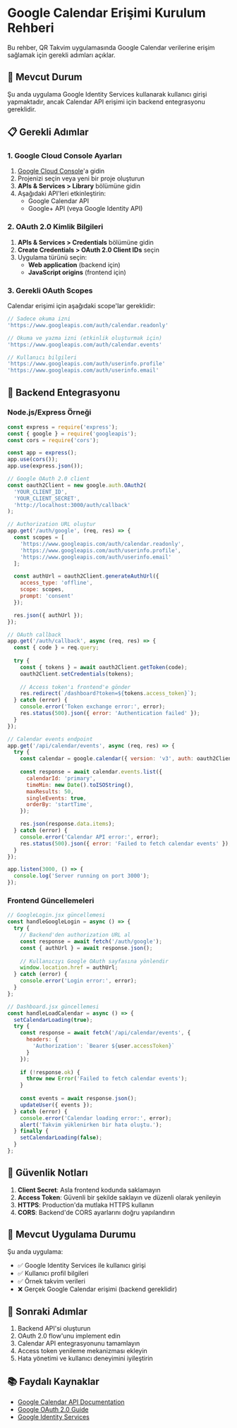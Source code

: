 # Google Calendar Erişimi Kurulum Rehberi

Bu rehber, QR Takvim uygulamasında Google Calendar verilerine erişim sağlamak için gerekli adımları açıklar.

## 🔧 Mevcut Durum

Şu anda uygulama Google Identity Services kullanarak kullanıcı girişi yapmaktadır, ancak Calendar API erişimi için backend entegrasyonu gereklidir.

## 📋 Gerekli Adımlar

### 1. Google Cloud Console Ayarları

1. [Google Cloud Console](https://console.cloud.google.com/)'a gidin
2. Projenizi seçin veya yeni bir proje oluşturun
3. **APIs & Services > Library** bölümüne gidin
4. Aşağıdaki API'leri etkinleştirin:
   - Google Calendar API
   - Google+ API (veya Google Identity API)

### 2. OAuth 2.0 Kimlik Bilgileri

1. **APIs & Services > Credentials** bölümüne gidin
2. **Create Credentials > OAuth 2.0 Client IDs** seçin
3. Uygulama türünü seçin:
   - **Web application** (backend için)
   - **JavaScript origins** (frontend için)

### 3. Gerekli OAuth Scopes

Calendar erişimi için aşağıdaki scope'lar gereklidir:

```javascript
// Sadece okuma izni
'https://www.googleapis.com/auth/calendar.readonly'

// Okuma ve yazma izni (etkinlik oluşturmak için)
'https://www.googleapis.com/auth/calendar.events'

// Kullanıcı bilgileri
'https://www.googleapis.com/auth/userinfo.profile'
'https://www.googleapis.com/auth/userinfo.email'
```

## 🚀 Backend Entegrasyonu

### Node.js/Express Örneği

```javascript
const express = require('express');
const { google } = require('googleapis');
const cors = require('cors');

const app = express();
app.use(cors());
app.use(express.json());

// Google OAuth 2.0 client
const oauth2Client = new google.auth.OAuth2(
  'YOUR_CLIENT_ID',
  'YOUR_CLIENT_SECRET',
  'http://localhost:3000/auth/callback'
);

// Authorization URL oluştur
app.get('/auth/google', (req, res) => {
  const scopes = [
    'https://www.googleapis.com/auth/calendar.readonly',
    'https://www.googleapis.com/auth/userinfo.profile',
    'https://www.googleapis.com/auth/userinfo.email'
  ];

  const authUrl = oauth2Client.generateAuthUrl({
    access_type: 'offline',
    scope: scopes,
    prompt: 'consent'
  });

  res.json({ authUrl });
});

// OAuth callback
app.get('/auth/callback', async (req, res) => {
  const { code } = req.query;
  
  try {
    const { tokens } = await oauth2Client.getToken(code);
    oauth2Client.setCredentials(tokens);
    
    // Access token'ı frontend'e gönder
    res.redirect(`/dashboard?token=${tokens.access_token}`);
  } catch (error) {
    console.error('Token exchange error:', error);
    res.status(500).json({ error: 'Authentication failed' });
  }
});

// Calendar events endpoint
app.get('/api/calendar/events', async (req, res) => {
  try {
    const calendar = google.calendar({ version: 'v3', auth: oauth2Client });
    
    const response = await calendar.events.list({
      calendarId: 'primary',
      timeMin: new Date().toISOString(),
      maxResults: 50,
      singleEvents: true,
      orderBy: 'startTime',
    });

    res.json(response.data.items);
  } catch (error) {
    console.error('Calendar API error:', error);
    res.status(500).json({ error: 'Failed to fetch calendar events' });
  }
});

app.listen(3000, () => {
  console.log('Server running on port 3000');
});
```

### Frontend Güncellemeleri

```javascript
// GoogleLogin.jsx güncellemesi
const handleGoogleLogin = async () => {
  try {
    // Backend'den authorization URL al
    const response = await fetch('/auth/google');
    const { authUrl } = await response.json();
    
    // Kullanıcıyı Google OAuth sayfasına yönlendir
    window.location.href = authUrl;
  } catch (error) {
    console.error('Login error:', error);
  }
};

// Dashboard.jsx güncellemesi
const handleLoadCalendar = async () => {
  setCalendarLoading(true);
  try {
    const response = await fetch('/api/calendar/events', {
      headers: {
        'Authorization': `Bearer ${user.accessToken}`
      }
    });
    
    if (!response.ok) {
      throw new Error('Failed to fetch calendar events');
    }
    
    const events = await response.json();
    updateUser({ events });
  } catch (error) {
    console.error('Calendar loading error:', error);
    alert('Takvim yüklenirken bir hata oluştu.');
  } finally {
    setCalendarLoading(false);
  }
};
```

## 🔐 Güvenlik Notları

1. **Client Secret**: Asla frontend kodunda saklamayın
2. **Access Token**: Güvenli bir şekilde saklayın ve düzenli olarak yenileyin
3. **HTTPS**: Production'da mutlaka HTTPS kullanın
4. **CORS**: Backend'de CORS ayarlarını doğru yapılandırın

## 📱 Mevcut Uygulama Durumu

Şu anda uygulama:
- ✅ Google Identity Services ile kullanıcı girişi
- ✅ Kullanıcı profil bilgileri
- ✅ Örnek takvim verileri
- ❌ Gerçek Google Calendar erişimi (backend gereklidir)

## 🎯 Sonraki Adımlar

1. Backend API'si oluşturun
2. OAuth 2.0 flow'unu implement edin
3. Calendar API entegrasyonunu tamamlayın
4. Access token yenileme mekanizması ekleyin
5. Hata yönetimi ve kullanıcı deneyimini iyileştirin

## 📚 Faydalı Kaynaklar

- [Google Calendar API Documentation](https://developers.google.com/calendar/api)
- [Google OAuth 2.0 Guide](https://developers.google.com/identity/protocols/oauth2)
- [Google Identity Services](https://developers.google.com/identity/gsi/web) 